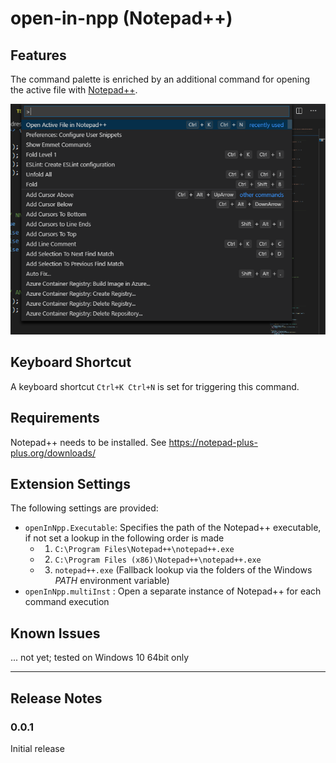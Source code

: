 # open-in-npp (Notepad++)

## Features

The command palette is enriched by an additional command for opening the active file with [Notepad++](https://notepad-plus-plus.org/).

![](images/VSC.png)

## Keyboard Shortcut
A keyboard shortcut `Ctrl+K Ctrl+N` is set for triggering this command.

## Requirements

Notepad++ needs to be installed. See https://notepad-plus-plus.org/downloads/

## Extension Settings

The following settings are provided:

* `openInNpp.Executable`: Specifies the path of the Notepad++ executable, if not set a lookup in the following order is made
  - 1. `C:\Program Files\Notepad++\notepad++.exe`
  - 2. `C:\Program Files (x86)\Notepad++\notepad++.exe`
  - 3. `notepad++.exe` (Fallback lookup via the folders of the Windows *PATH* environment variable)
* `openInNpp.multiInst` : Open a separate instance of Notepad++ for each command execution

## Known Issues

... not yet; tested on Windows 10 64bit only

-----------------------------------------------------------------------------------------------------------

## Release Notes

### 0.0.1

Initial release